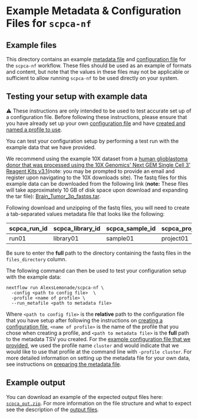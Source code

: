 # Example Metadata & Configuration Files for `scpca-nf`

## Example files

This directory contains an example [metadata file](../external-data-instructions.md#prepare-the-metadata-file) and [configuration file](../external-data-instructions.md#configuration-files) for the `scpca-nf` workflow. 
These files should be used as an example of formats and content, but note that the values in these files may not be applicable or sufficient to allow running `scpca-nf` to be used directly on your system.

## Testing your setup with example data 

:warning: These instructions are only intended to be used to test accurate set up of a configuration file. 
Before following these instructions, please ensure that you have already set up your own [configuration file](../external-data-instructions.md#configuration-files) and have [created and named a profile to use](../external-data-instructions.md#setting-up-a-profile-in-the-configuration-file).

You can test your configuration setup by performing a test run with the example data that we have provided.

We recommend using the example 10X dataset from a [human glioblastoma donor that was processed using the 10X Genomics' Next GEM Single Cell 3' Reagent Kits v3.1](https://www.10xgenomics.com/resources/datasets/2-k-sorted-cells-from-human-glioblastoma-multiforme-3-v-3-1-3-1-standard-6-0-0)(note: you may be prompted to provide an email and register upon navigating to the 10X downloads site). 
The fastq files for this example data can be downloaded from the following link (**note:** These files will take approximately 10 GB of disk space upon download and expanding the tar file): [Brain_Tumor_3p_fastqs.tar](https://cf.10xgenomics.com/samples/cell-exp/6.0.0/Brain_Tumor_3p/Brain_Tumor_3p_fastqs.tar).


Following download and unzipping of the fastq files, you will need to create a tab-separated values metadata file that looks like the following: 

| scpca_run_id | scpca_library_id | scpca_sample_id | scpca_project_id | technology | seq_unit | files_directory | 
| ------------ | ---------------- | --------------- | ---------------- | ---------- | -------- | --------------- | 
| run01 | library01 | sample01 | project01 | 10Xv3.1 | cell | /path/to/example_fastq_files | 

Be sure to enter the **full** path to the directory containing the fastq files in the `files_directory` column.

The following command can then be used to test your configuration setup with the example data: 

```
nextflow run AlexsLemonade/scpca-nf \
  -config <path to config file>  \
  -profile <name of profile> \
  --run_metafile <path to metadata file>
```

Where `<path to config file>` is the **relative** path to the configuration file that you have setup after following the instructions on [creating a configuration file](../external-data-instructions.md#configuration-files), `<name of profile>` is the name of the profile that you chose when creating a profile, and `<path to metadata file>` is the **full** path to the metadata TSV you created. 
For the [example configuration file that we provided](./user_template.config), we used the profile name `cluster` and would indicate that we would like to use that profile at the command line with `-profile cluster`. 
For more detailed information on setting up the metadata file for your own data, see instructions on [preparing the metadata file](../external-data-instructions.md#prepare-the-metadata-file). 

## Example output 

You can download an example of the expected output files here: [`scpca_out.zip`](https://s3.amazonaws.com/scpca-references/example-data/scpca_out.zip). 
For more information on the file structure and what to expect see the description of the [output files](../external-data-instructions.md#output-files). 
